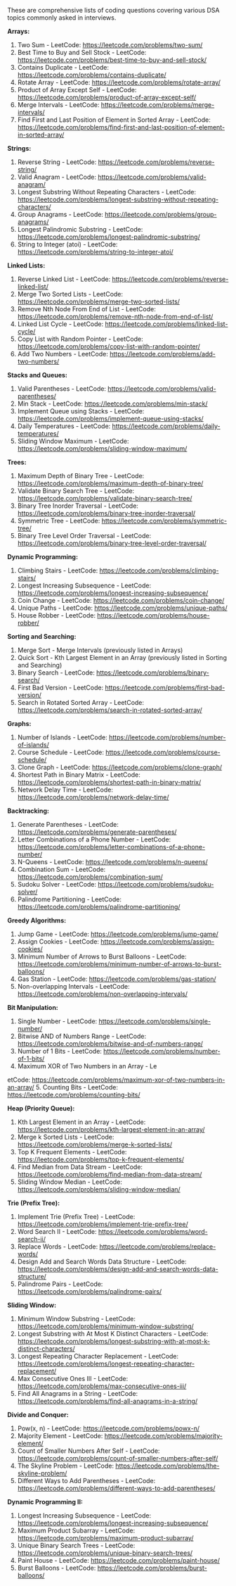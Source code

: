 These are comprehensive lists of coding questions covering various DSA topics commonly asked in interviews.


**Arrays:**
1. Two Sum - LeetCode: https://leetcode.com/problems/two-sum/
2. Best Time to Buy and Sell Stock - LeetCode: https://leetcode.com/problems/best-time-to-buy-and-sell-stock/
3. Contains Duplicate - LeetCode: https://leetcode.com/problems/contains-duplicate/
4. Rotate Array - LeetCode: https://leetcode.com/problems/rotate-array/
5. Product of Array Except Self - LeetCode: https://leetcode.com/problems/product-of-array-except-self/
6. Merge Intervals - LeetCode: https://leetcode.com/problems/merge-intervals/
7. Find First and Last Position of Element in Sorted Array - LeetCode: https://leetcode.com/problems/find-first-and-last-position-of-element-in-sorted-array/

**Strings:**
1. Reverse String - LeetCode: https://leetcode.com/problems/reverse-string/
2. Valid Anagram - LeetCode: https://leetcode.com/problems/valid-anagram/
3. Longest Substring Without Repeating Characters - LeetCode: https://leetcode.com/problems/longest-substring-without-repeating-characters/
4. Group Anagrams - LeetCode: https://leetcode.com/problems/group-anagrams/
5. Longest Palindromic Substring - LeetCode: https://leetcode.com/problems/longest-palindromic-substring/
6. String to Integer (atoi) - LeetCode: https://leetcode.com/problems/string-to-integer-atoi/

**Linked Lists:**
1. Reverse Linked List - LeetCode: https://leetcode.com/problems/reverse-linked-list/
2. Merge Two Sorted Lists - LeetCode: https://leetcode.com/problems/merge-two-sorted-lists/
3. Remove Nth Node From End of List - LeetCode: https://leetcode.com/problems/remove-nth-node-from-end-of-list/
4. Linked List Cycle - LeetCode: https://leetcode.com/problems/linked-list-cycle/
5. Copy List with Random Pointer - LeetCode: https://leetcode.com/problems/copy-list-with-random-pointer/
6. Add Two Numbers - LeetCode: https://leetcode.com/problems/add-two-numbers/

**Stacks and Queues:**
1. Valid Parentheses - LeetCode: https://leetcode.com/problems/valid-parentheses/
2. Min Stack - LeetCode: https://leetcode.com/problems/min-stack/
3. Implement Queue using Stacks - LeetCode: https://leetcode.com/problems/implement-queue-using-stacks/
4. Daily Temperatures - LeetCode: https://leetcode.com/problems/daily-temperatures/
5. Sliding Window Maximum - LeetCode: https://leetcode.com/problems/sliding-window-maximum/

**Trees:**
1. Maximum Depth of Binary Tree - LeetCode: https://leetcode.com/problems/maximum-depth-of-binary-tree/
2. Validate Binary Search Tree - LeetCode: https://leetcode.com/problems/validate-binary-search-tree/
3. Binary Tree Inorder Traversal - LeetCode: https://leetcode.com/problems/binary-tree-inorder-traversal/
4. Symmetric Tree - LeetCode: https://leetcode.com/problems/symmetric-tree/
5. Binary Tree Level Order Traversal - LeetCode: https://leetcode.com/problems/binary-tree-level-order-traversal/

**Dynamic Programming:**
1. Climbing Stairs - LeetCode: https://leetcode.com/problems/climbing-stairs/
2. Longest Increasing Subsequence - LeetCode: https://leetcode.com/problems/longest-increasing-subsequence/
3. Coin Change - LeetCode: https://leetcode.com/problems/coin-change/
4. Unique Paths - LeetCode: https://leetcode.com/problems/unique-paths/
5. House Robber - LeetCode: https://leetcode.com/problems/house-robber/

**Sorting and Searching:**
1. Merge Sort - Merge Intervals (previously listed in Arrays)
2. Quick Sort - Kth Largest Element in an Array (previously listed in Sorting and Searching)
3. Binary Search - LeetCode: https://leetcode.com/problems/binary-search/
4. First Bad Version - LeetCode: https://leetcode.com/problems/first-bad-version/
5. Search in Rotated Sorted Array - LeetCode: https://leetcode.com/problems/search-in-rotated-sorted-array/

**Graphs:**
1. Number of Islands - LeetCode: https://leetcode.com/problems/number-of-islands/
2. Course Schedule - LeetCode: https://leetcode.com/problems/course-schedule/
3. Clone Graph - LeetCode: https://leetcode.com/problems/clone-graph/
4. Shortest Path in Binary Matrix - LeetCode: https://leetcode.com/problems/shortest-path-in-binary-matrix/
5. Network Delay Time - LeetCode: https://leetcode.com/problems/network-delay-time/

**Backtracking:**
1. Generate Parentheses - LeetCode: https://leetcode.com/problems/generate-parentheses/
2. Letter Combinations of a Phone Number - LeetCode: https://leetcode.com/problems/letter-combinations-of-a-phone-number/
3. N-Queens - LeetCode: https://leetcode.com/problems/n-queens/
4. Combination Sum - LeetCode: https://leetcode.com/problems/combination-sum/
5. Sudoku Solver - LeetCode: https://leetcode.com/problems/sudoku-solver/
6. Palindrome Partitioning - LeetCode: https://leetcode.com/problems/palindrome-partitioning/

**Greedy Algorithms:**
1. Jump Game - LeetCode: https://leetcode.com/problems/jump-game/
2. Assign Cookies - LeetCode: https://leetcode.com/problems/assign-cookies/
3. Minimum Number of Arrows to Burst Balloons - LeetCode: https://leetcode.com/problems/minimum-number-of-arrows-to-burst-balloons/
4. Gas Station - LeetCode: https://leetcode.com/problems/gas-station/
5. Non-overlapping Intervals - LeetCode: https://leetcode.com/problems/non-overlapping-intervals/

**Bit Manipulation:**
1. Single Number - LeetCode: https://leetcode.com/problems/single-number/
2. Bitwise AND of Numbers Range - LeetCode: https://leetcode.com/problems/bitwise-and-of-numbers-range/
3. Number of 1 Bits - LeetCode: https://leetcode.com/problems/number-of-1-bits/
4. Maximum XOR of Two Numbers in an Array - Le

etCode: https://leetcode.com/problems/maximum-xor-of-two-numbers-in-an-array/
5. Counting Bits - LeetCode: https://leetcode.com/problems/counting-bits/

**Heap (Priority Queue):**
1. Kth Largest Element in an Array - LeetCode: https://leetcode.com/problems/kth-largest-element-in-an-array/
2. Merge k Sorted Lists - LeetCode: https://leetcode.com/problems/merge-k-sorted-lists/
3. Top K Frequent Elements - LeetCode: https://leetcode.com/problems/top-k-frequent-elements/
4. Find Median from Data Stream - LeetCode: https://leetcode.com/problems/find-median-from-data-stream/
5. Sliding Window Median - LeetCode: https://leetcode.com/problems/sliding-window-median/

**Trie (Prefix Tree):**
1. Implement Trie (Prefix Tree) - LeetCode: https://leetcode.com/problems/implement-trie-prefix-tree/
2. Word Search II - LeetCode: https://leetcode.com/problems/word-search-ii/
3. Replace Words - LeetCode: https://leetcode.com/problems/replace-words/
4. Design Add and Search Words Data Structure - LeetCode: https://leetcode.com/problems/design-add-and-search-words-data-structure/
5. Palindrome Pairs - LeetCode: https://leetcode.com/problems/palindrome-pairs/

**Sliding Window:**
1. Minimum Window Substring - LeetCode: https://leetcode.com/problems/minimum-window-substring/
2. Longest Substring with At Most K Distinct Characters - LeetCode: https://leetcode.com/problems/longest-substring-with-at-most-k-distinct-characters/
3. Longest Repeating Character Replacement - LeetCode: https://leetcode.com/problems/longest-repeating-character-replacement/
4. Max Consecutive Ones III - LeetCode: https://leetcode.com/problems/max-consecutive-ones-iii/
5. Find All Anagrams in a String - LeetCode: https://leetcode.com/problems/find-all-anagrams-in-a-string/

**Divide and Conquer:**
1. Pow(x, n) - LeetCode: https://leetcode.com/problems/powx-n/
2. Majority Element - LeetCode: https://leetcode.com/problems/majority-element/
3. Count of Smaller Numbers After Self - LeetCode: https://leetcode.com/problems/count-of-smaller-numbers-after-self/
4. The Skyline Problem - LeetCode: https://leetcode.com/problems/the-skyline-problem/
5. Different Ways to Add Parentheses - LeetCode: https://leetcode.com/problems/different-ways-to-add-parentheses/

**Dynamic Programming II:**
1. Longest Increasing Subsequence - LeetCode: https://leetcode.com/problems/longest-increasing-subsequence/
2. Maximum Product Subarray - LeetCode: https://leetcode.com/problems/maximum-product-subarray/
3. Unique Binary Search Trees - LeetCode: https://leetcode.com/problems/unique-binary-search-trees/
4. Paint House - LeetCode: https://leetcode.com/problems/paint-house/
5. Burst Balloons - LeetCode: https://leetcode.com/problems/burst-balloons/
